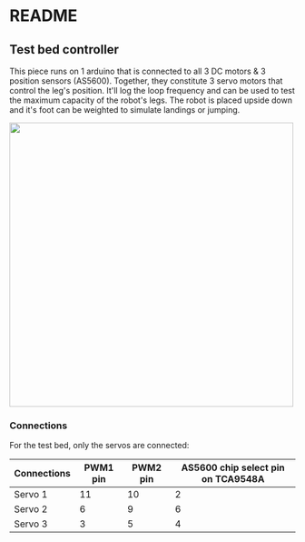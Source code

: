 # README

## Test bed controller

This piece runs on 1 arduino that is connected to all 3 DC motors & 3 position sensors (AS5600). Together, they constitute 3 servo motors that control the leg's position. It'll log the loop frequency and can be used to test the maximum capacity of the robot's legs. The robot is placed upside down and it's foot can be weighted to simulate landings or jumping.

<img src="https://github.com/sam-n-johnston/hopper-arduino/assets/17952091/8b82ed3b-52f0-4972-9031-ef05a9301a39" width="500" >

### Connections

For the test bed, only the servos are connected:

| Connections | PWM1 pin | PWM2 pin | AS5600 chip select pin on TCA9548A |
|-------------|----------|----------|------------------------------------|
| Servo 1     | 11       | 10       | 2                                  |
| Servo 2     | 6        | 9        | 6                                  |
| Servo 3     | 3        | 5        | 4                                  |




